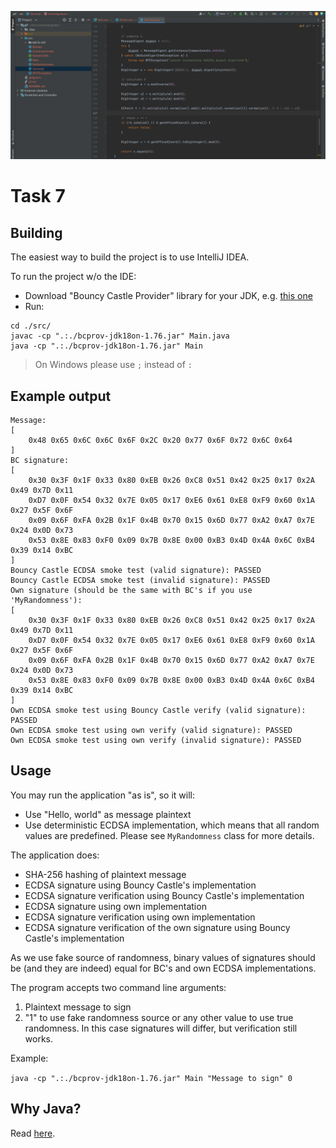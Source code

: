 ![img.png](img.png)

# Task 7
## Building

The easiest way to build the project is to use IntelliJ IDEA.

To run the project w/o the IDE:

* Download "Bouncy Castle Provider" library for your JDK, e.g. [this one](https://mvnrepository.com/artifact/org.bouncycastle/bcprov-jdk18on/1.76)
* Run:

```
cd ./src/
javac -cp ".:./bcprov-jdk18on-1.76.jar" Main.java
java -cp ".:./bcprov-jdk18on-1.76.jar" Main
```

> On Windows please use `;` instead of `:`

## Example output

```
Message:
[ 
	0x48 0x65 0x6C 0x6C 0x6F 0x2C 0x20 0x77 0x6F 0x72 0x6C 0x64 
]
BC signature:
[ 
	0x30 0x3F 0x1F 0x33 0x80 0xEB 0x26 0xC8 0x51 0x42 0x25 0x17 0x2A 0x49 0x7D 0x11 
	0xD7 0x0F 0x54 0x32 0x7E 0x05 0x17 0xE6 0x61 0xE8 0xF9 0x60 0x1A 0x27 0x5F 0x6F 
	0x09 0x6F 0xFA 0x2B 0x1F 0x4B 0x70 0x15 0x6D 0x77 0xA2 0xA7 0x7E 0x24 0x0D 0x73 
	0x53 0x8E 0x83 0xF0 0x09 0x7B 0x8E 0x00 0xB3 0x4D 0x4A 0x6C 0xB4 0x39 0x14 0xBC 
]
Bouncy Castle ECDSA smoke test (valid signature): PASSED
Bouncy Castle ECDSA smoke test (invalid signature): PASSED
Own signature (should be the same with BC's if you use 'MyRandomness'):
[ 
	0x30 0x3F 0x1F 0x33 0x80 0xEB 0x26 0xC8 0x51 0x42 0x25 0x17 0x2A 0x49 0x7D 0x11 
	0xD7 0x0F 0x54 0x32 0x7E 0x05 0x17 0xE6 0x61 0xE8 0xF9 0x60 0x1A 0x27 0x5F 0x6F 
	0x09 0x6F 0xFA 0x2B 0x1F 0x4B 0x70 0x15 0x6D 0x77 0xA2 0xA7 0x7E 0x24 0x0D 0x73 
	0x53 0x8E 0x83 0xF0 0x09 0x7B 0x8E 0x00 0xB3 0x4D 0x4A 0x6C 0xB4 0x39 0x14 0xBC 
]
Own ECDSA smoke test using Bouncy Castle verify (valid signature): PASSED
Own ECDSA smoke test using own verify (valid signature): PASSED
Own ECDSA smoke test using own verify (invalid signature): PASSED
```

## Usage

You may run the application "as is", so it will:
* Use "Hello, world" as message plaintext
* Use deterministic ECDSA implementation, which means that all random values are predefined. Please see `MyRandomness` class for more details.

The application does:
* SHA-256 hashing of plaintext message
* ECDSA signature using Bouncy Castle's implementation
* ECDSA signature verification using Bouncy Castle's implementation
* ECDSA signature using own implementation
* ECDSA signature verification using own implementation
* ECDSA signature verification of the own signature using Bouncy Castle's implementation

As we use fake source of randomness, binary values of signatures should be (and they are indeed) equal for BC's and own ECDSA implementations.

The program accepts two command line arguments:

1. Plaintext message to sign
2. "1" to use fake randomness source or any other value to use true randomness. In this case signatures will differ, but verification still works.

Example:

``
java -cp ".:./bcprov-jdk18on-1.76.jar" Main "Message to sign" 0
``

## Why Java?

Read [here](https://github.com/SerhiiKarazinUni/dlab-crypto/blob/main/p6/README.md#why-java).